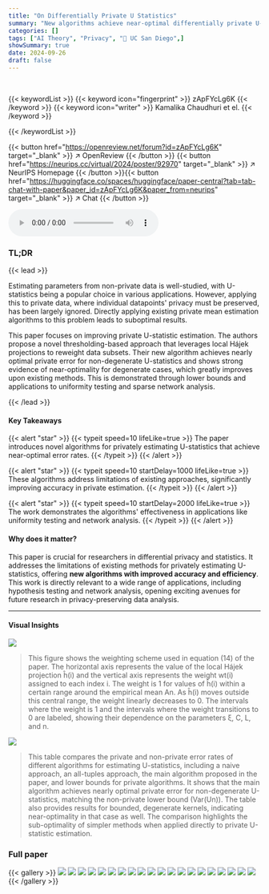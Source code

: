 ```yaml
---
title: "On Differentially Private U Statistics"
summary: "New algorithms achieve near-optimal differentially private U-statistic estimation, significantly improving accuracy over existing methods."
categories: []
tags: ["AI Theory", "Privacy", "🏢 UC San Diego",]
showSummary: true
date: 2024-09-26
draft: false
---
```


<br>

{{< keywordList >}}
{{< keyword icon="fingerprint" >}} zApFYcLg6K {{< /keyword >}}
{{< keyword icon="writer" >}} Kamalika Chaudhuri et el. {{< /keyword >}}
 
{{< /keywordList >}}

{{< button href="https://openreview.net/forum?id=zApFYcLg6K" target="_blank" >}}
↗ OpenReview
{{< /button >}}
{{< button href="https://neurips.cc/virtual/2024/poster/92970" target="_blank" >}}
↗ NeurIPS Homepage
{{< /button >}}{{< button href="https://huggingface.co/spaces/huggingface/paper-central?tab=tab-chat-with-paper&paper_id=zApFYcLg6K&paper_from=neurips" target="_blank" >}}
↗ Chat
{{< /button >}}



<audio controls>
    <source src="https://ai-paper-reviewer.com/zApFYcLg6K/podcast.wav" type="audio/wav">
    Your browser does not support the audio element.
</audio>


### TL;DR


{{< lead >}}

Estimating parameters from non-private data is well-studied, with U-statistics being a popular choice in various applications. However, applying this to private data, where individual datapoints' privacy must be preserved, has been largely ignored. Directly applying existing private mean estimation algorithms to this problem leads to suboptimal results. 

This paper focuses on improving private U-statistic estimation. The authors propose a novel thresholding-based approach that leverages local Hájek projections to reweight data subsets. Their new algorithm achieves nearly optimal private error for non-degenerate U-statistics and shows strong evidence of near-optimality for degenerate cases, which greatly improves upon existing methods.  This is demonstrated through lower bounds and applications to uniformity testing and sparse network analysis.

{{< /lead >}}


#### Key Takeaways

{{< alert "star" >}}
{{< typeit speed=10 lifeLike=true >}} The paper introduces novel algorithms for privately estimating U-statistics that achieve near-optimal error rates. {{< /typeit >}}
{{< /alert >}}

{{< alert "star" >}}
{{< typeit speed=10 startDelay=1000 lifeLike=true >}} These algorithms address limitations of existing approaches, significantly improving accuracy in private estimation. {{< /typeit >}}
{{< /alert >}}

{{< alert "star" >}}
{{< typeit speed=10 startDelay=2000 lifeLike=true >}} The work demonstrates the algorithms' effectiveness in applications like uniformity testing and network analysis. {{< /typeit >}}
{{< /alert >}}

#### Why does it matter?
This paper is crucial for researchers in differential privacy and statistics.  It addresses the limitations of existing methods for privately estimating U-statistics, offering **new algorithms with improved accuracy and efficiency**. This work is directly relevant to a wide range of applications, including hypothesis testing and network analysis, opening exciting avenues for future research in privacy-preserving data analysis.

------
#### Visual Insights



![](https://ai-paper-reviewer.com/zApFYcLg6K/figures_28_1.jpg)

> This figure shows the weighting scheme used in equation (14) of the paper. The horizontal axis represents the value of the local Hájek projection ĥ(i) and the vertical axis represents the weight wt(i) assigned to each index i.  The weight is 1 for values of ĥ(i) within a certain range around the empirical mean An. As ĥ(i) moves outside this central range, the weight linearly decreases to 0. The intervals where the weight is 1 and the intervals where the weight transitions to 0 are labeled, showing their dependence on the parameters ξ, C, L, and n.





![](https://ai-paper-reviewer.com/zApFYcLg6K/tables_3_1.jpg)

> This table compares the private and non-private error rates of different algorithms for estimating U-statistics, including a naive approach, an all-tuples approach, the main algorithm proposed in the paper, and lower bounds for private algorithms.  It shows that the main algorithm achieves nearly optimal private error for non-degenerate U-statistics, matching the non-private lower bound (Var(Un)). The table also provides results for bounded, degenerate kernels, indicating near-optimality in that case as well. The comparison highlights the sub-optimality of simpler methods when applied directly to private U-statistic estimation.





### Full paper

{{< gallery >}}
<img src="https://ai-paper-reviewer.com/zApFYcLg6K/1.png" class="grid-w50 md:grid-w33 xl:grid-w25" />
<img src="https://ai-paper-reviewer.com/zApFYcLg6K/2.png" class="grid-w50 md:grid-w33 xl:grid-w25" />
<img src="https://ai-paper-reviewer.com/zApFYcLg6K/3.png" class="grid-w50 md:grid-w33 xl:grid-w25" />
<img src="https://ai-paper-reviewer.com/zApFYcLg6K/4.png" class="grid-w50 md:grid-w33 xl:grid-w25" />
<img src="https://ai-paper-reviewer.com/zApFYcLg6K/5.png" class="grid-w50 md:grid-w33 xl:grid-w25" />
<img src="https://ai-paper-reviewer.com/zApFYcLg6K/6.png" class="grid-w50 md:grid-w33 xl:grid-w25" />
<img src="https://ai-paper-reviewer.com/zApFYcLg6K/7.png" class="grid-w50 md:grid-w33 xl:grid-w25" />
<img src="https://ai-paper-reviewer.com/zApFYcLg6K/8.png" class="grid-w50 md:grid-w33 xl:grid-w25" />
<img src="https://ai-paper-reviewer.com/zApFYcLg6K/9.png" class="grid-w50 md:grid-w33 xl:grid-w25" />
<img src="https://ai-paper-reviewer.com/zApFYcLg6K/10.png" class="grid-w50 md:grid-w33 xl:grid-w25" />
<img src="https://ai-paper-reviewer.com/zApFYcLg6K/11.png" class="grid-w50 md:grid-w33 xl:grid-w25" />
<img src="https://ai-paper-reviewer.com/zApFYcLg6K/12.png" class="grid-w50 md:grid-w33 xl:grid-w25" />
<img src="https://ai-paper-reviewer.com/zApFYcLg6K/13.png" class="grid-w50 md:grid-w33 xl:grid-w25" />
<img src="https://ai-paper-reviewer.com/zApFYcLg6K/14.png" class="grid-w50 md:grid-w33 xl:grid-w25" />
<img src="https://ai-paper-reviewer.com/zApFYcLg6K/15.png" class="grid-w50 md:grid-w33 xl:grid-w25" />
<img src="https://ai-paper-reviewer.com/zApFYcLg6K/16.png" class="grid-w50 md:grid-w33 xl:grid-w25" />
<img src="https://ai-paper-reviewer.com/zApFYcLg6K/17.png" class="grid-w50 md:grid-w33 xl:grid-w25" />
<img src="https://ai-paper-reviewer.com/zApFYcLg6K/18.png" class="grid-w50 md:grid-w33 xl:grid-w25" />
<img src="https://ai-paper-reviewer.com/zApFYcLg6K/19.png" class="grid-w50 md:grid-w33 xl:grid-w25" />
<img src="https://ai-paper-reviewer.com/zApFYcLg6K/20.png" class="grid-w50 md:grid-w33 xl:grid-w25" />
{{< /gallery >}}